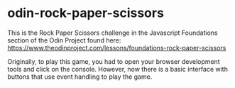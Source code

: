 # odin-rock-paper-scissors

This is the Rock Paper Scissors challenge in the Javascript Foundations section of the Odin Project found here: https://www.theodinproject.com/lessons/foundations-rock-paper-scissors

Originally, to play this game, you had to open your browser development tools and click on the console. However, now there is a basic interface with buttons that use event handling to play the game. 